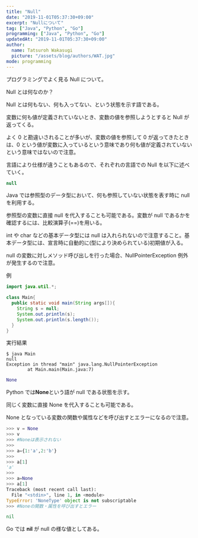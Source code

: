 ```yaml
---
title: "Null"
date: "2019-11-01T05:37:30+09:00"
excerpt: "Nullについて"
tag: ["Java", "Python", "Go"]
programming: ["Java", "Python", "Go"]
updatedAt: "2019-11-01T05:37:30+09:00"
author:
  name: Tatsuroh Wakasugi
  picture: "/assets/blog/authors/WAT.jpg"
mode: programming
---
```


プログラミングでよく見る Null について。

Null とは何なのか？

Null とは何もない、何も入ってない、という状態を示す語である。

変数に何も値が定義されていないとき、変数の値を参照しようとすると Null が返ってくる。

よく 0 と勘違いされることが多いが、変数の値を参照して 0 が返ってきたときは、0 という値が変数に入っているという意味であり何も値が定義されていないという意味ではないので注意。

言語により仕様が違うこともあるので、それぞれの言語での Null を以下に述べていく。

<div class="note_content_by_programming_language" id="note_content_Java">

```java
null
```

Java では参照型のデータ型において、何も参照していない状態を表す時に null を利用する。

参照型の変数に直接 null を代入することも可能である。変数が null であるかを確認するには、比較演算子(==)を用いる。

int や char などの基本データ型には null は入れられないので注意すること。基本データ型には、宣言時に自動的に(型により決められている)初期値が入る。

null の変数に対しメソッド呼び出しを行った場合、NullPointerException 例外が発生するので注意。

例

```java
import java.util.*;

class Main{
  public static void main(String args[]){
    String s = null;
    System.out.println(s);
    System.out.println(s.length());
  }
}
```

実行結果

```
$ java Main
null
Exception in thread "main" java.lang.NullPointerException
        at Main.main(Main.java:7)
```

</div>
<div class="note_content_by_programming_language" id="note_content_Python">

```python
None
```

Python では**None**という語が null である状態を示す。

同じく変数に直接 None を代入することも可能である。

None となっている変数の関数や属性などを呼び出すとエラーになるので注意。

```python
>>> v = None
>>> v
>>> #Noneは表示されない
>>>
>>> a={1:'a',2:'b'}
>>>
>>> a[1]
'a'
>>>
>>> a=None
>>> a[1]
Traceback (most recent call last):
  File "<stdin>", line 1, in <module>
TypeError: 'NoneType' object is not subscriptable
>>> #Noneの関数・属性を呼び出すとエラー
```

</div>
<div class="note_content_by_programming_language" id="note_content_Python">

```go
nil
```

Go では **nil** が null の様な値としてある。

</div>
